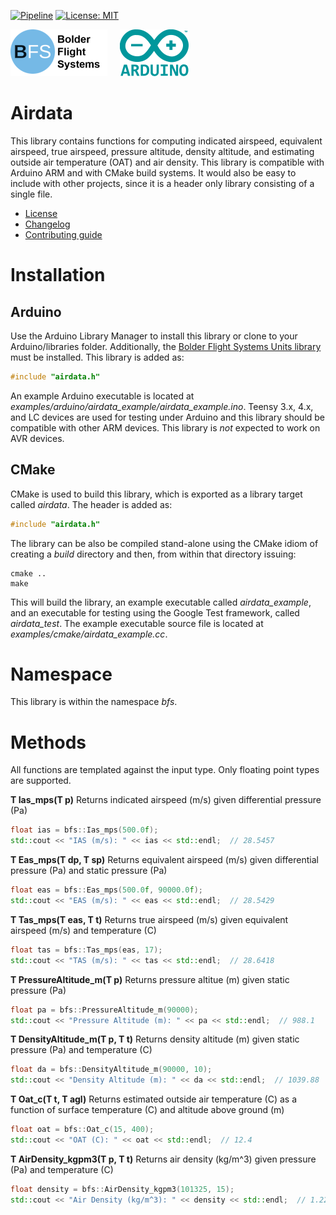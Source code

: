 [![Pipeline](https://gitlab.com/bolderflight/software/airdata/badges/main/pipeline.svg)](https://gitlab.com/bolderflight/software/airdata/) [![License: MIT](https://img.shields.io/badge/License-MIT-yellow.svg)](https://opensource.org/licenses/MIT)

![Bolder Flight Systems Logo](img/logo-words_75.png) &nbsp; &nbsp; ![Arduino Logo](img/arduino_logo_75.png)

# Airdata
This library contains functions for computing indicated airspeed, equivalent airspeed, true airspeed, pressure altitude, density altitude, and estimating outside air temperature (OAT) and air density. This library is compatible with Arduino ARM and with CMake build systems. It would also be easy to include with other projects, since it is a header only library consisting of a single file.
   * [License](LICENSE.md)
   * [Changelog](CHANGELOG.md)
   * [Contributing guide](CONTRIBUTING.md)

# Installation

## Arduino
Use the Arduino Library Manager to install this library or clone to your Arduino/libraries folder. Additionally, the [Bolder Flight Systems Units library](https://github.com/bolderflight/units) must be installed. This library is added as:

```C++
#include "airdata.h"
```

An example Arduino executable is located at *examples/arduino/airdata_example/airdata_example.ino*. Teensy 3.x, 4.x, and LC devices are used for testing under Arduino and this library should be compatible with other ARM devices. This library is *not* expected to work on AVR devices.

## CMake
CMake is used to build this library, which is exported as a library target called *airdata*. The header is added as:

```C++
#include "airdata.h"
```

The library can be also be compiled stand-alone using the CMake idiom of creating a *build* directory and then, from within that directory issuing:

```
cmake ..
make
```

This will build the library, an example executable called *airdata_example*, and an executable for testing using the Google Test framework, called *airdata_test*. The example executable source file is located at *examples/cmake/airdata_example.cc*.

# Namespace
This library is within the namespace *bfs*.

# Methods
All functions are templated against the input type. Only floating point types are supported.

**T Ias_mps(T p)** Returns indicated airspeed (m/s) given differential pressure (Pa)

```C++
float ias = bfs::Ias_mps(500.0f);
std::cout << "IAS (m/s): " << ias << std::endl;  // 28.5457
```

**T Eas_mps(T dp, T sp)** Returns equivalent airspeed (m/s) given differential pressure (Pa) and static pressure (Pa)

```C++
float eas = bfs::Eas_mps(500.0f, 90000.0f);
std::cout << "EAS (m/s): " << eas << std::endl;  // 28.5429
```

**T Tas_mps(T eas, T t)** Returns true airspeed (m/s) given equivalent airspeed (m/s) and temperature (C)

``` C++
float tas = bfs::Tas_mps(eas, 17);
std::cout << "TAS (m/s): " << tas << std::endl;  // 28.6418
```

**T PressureAltitude_m(T p)** Returns pressure altitue (m) given static pressure (Pa)

``` C++
float pa = bfs::PressureAltitude_m(90000);
std::cout << "Pressure Altitude (m): " << pa << std::endl;  // 988.1
```

**T DensityAltitude_m(T p, T t)** Returns density altitude (m) given static pressure (Pa) and temperature (C)

``` C++
float da = bfs::DensityAltitude_m(90000, 10);
std::cout << "Density Altitude (m): " << da << std::endl;  // 1039.88
```

**T Oat_c(T t, T agl)** Returns estimated outside air temperature (C) as a function of surface temperature (C) and altitude above ground (m)

``` C++
float oat = bfs::Oat_c(15, 400);
std::cout << "OAT (C): " << oat << std::endl;  // 12.4
```
 
**T AirDensity_kgpm3(T p, T t)** Returns air density (kg/m^3) given pressure (Pa) and temperature (C)

``` C++
float density = bfs::AirDensity_kgpm3(101325, 15);
std::cout << "Air Density (kg/m^3): " << density << std::endl;  // 1.225
```
